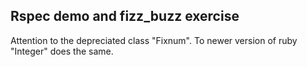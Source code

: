 ## Rspec demo and fizz_buzz exercise

Attention to the depreciated class "Fixnum". To newer version of ruby "Integer" does the same.
